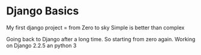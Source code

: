 # Django Basics

My first django project = from Zero to sky
Simple is better than complex

Going back to Django after a long time. So starting from zero again.
Working on Django 2.2.5 an python 3